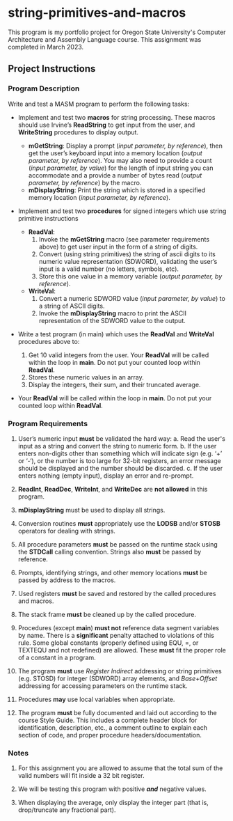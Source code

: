 # string-primitives-and-macros
This program is my portfolio project for Oregon State University's Computer Architecture and Assembly Language course. This assignment was completed in March 2023.

## Project Instructions
### Program Description
Write and test a MASM program to perform the following tasks:

- Implement and test two **macros** for string processing. These macros should use Irvine’s **ReadString** to get input from the user, and **WriteString** procedures to display output.
  - **mGetString**:  Display a prompt (*input parameter, by reference*), then get the user’s keyboard input into a memory location (*output parameter, by reference*). You may also need to provide a count (*input parameter, by value*) for the length of input string you can accommodate and a provide a number of bytes read (*output parameter, by reference*) by the macro.
  - **mDisplayString**:  Print the string which is stored in a specified memory location (*input parameter, by reference*).

- Implement and test two **procedures** for signed integers which use string primitive instructions
  - **ReadVal**: 
    1. Invoke the **mGetString** macro (see parameter requirements above) to get user input in the form of a string of digits.
    2. Convert (using string primitives) the string of ascii digits to its numeric value representation (SDWORD), validating the user’s input is a valid number (no letters, symbols, etc).
    3. Store this one value in a memory variable (*output parameter, by reference*). 
  - **WriteVal**: 
    1. Convert a numeric SDWORD value (*input parameter, by value*) to a string of ASCII digits.
    2. Invoke the **mDisplayString** macro to print the ASCII representation of the SDWORD value to the output.

- Write a test program (in main) which uses the **ReadVal** and **WriteVal** procedures above to:
  1. Get 10 valid integers from the user. Your **ReadVal** will be called within the loop in **main**. Do not put your counted loop within **ReadVal**.
  2. Stores these numeric values in an array.
  3. Display the integers, their sum, and their truncated average.
- Your **ReadVal** will be called within the loop in **main**. Do not put your counted loop within **ReadVal**.

### Program Requirements
1. User’s numeric input **must** be validated the hard way:
  a. Read the user's input as a string and convert the string to numeric form.
  b. If the user enters non-digits other than something which will indicate sign (e.g. ‘+’ or ‘-‘), or the number is too large for 32-bit registers, an error message should be displayed and the number should be discarded.
  c. If the user enters nothing (empty input), display an error and re-prompt.

2. **ReadInt**, **ReadDec**, **WriteInt**, and **WriteDec** are **not allowed** in this program.
  
3. **mDisplayString** must be used to display all strings.

4. Conversion routines **must** appropriately use the **LODSB** and/or **STOSB** operators for dealing with strings.

5. All procedure parameters **must** be passed on the runtime stack using the **STDCall** calling convention. Strings also **must** be passed by reference.

6. Prompts, identifying strings, and other memory locations **must** be passed by address to the macros.

7. Used registers **must** be saved and restored by the called procedures and macros.

8. The stack frame **must** be cleaned up by the called procedure.

9. Procedures (except **main**) **must not** reference data segment variables by name. There is a **significant** penalty attached to violations of this rule.  Some global constants (properly defined using EQU, =, or TEXTEQU and not redefined) are allowed. These **must** fit the proper role of a constant in a program.

10. The program **must** use *Register Indirect* addressing or string primitives (e.g. STOSD) for integer (SDWORD) array elements, and *Base+Offset* addressing for accessing parameters on the runtime stack.

11. Procedures **may** use local variables when appropriate.

12. The program **must** be fully documented and laid out according to the course Style Guide. This includes a complete header block for identification, description, etc., a comment outline to explain each section of code, and proper procedure headers/documentation.

### Notes
1. For this assignment you are allowed to assume that the total sum of the valid numbers will fit inside a 32 bit register.
  
2. We will be testing this program with positive **_and_** negative values.
   
3. When displaying the average, only display the integer part (that is, drop/truncate any fractional part).
   
